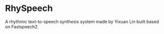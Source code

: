 # RhySpeech
A rhythmic text-to-speech synthesis system made by Yixuan Lin built based on Fastspeech2.

